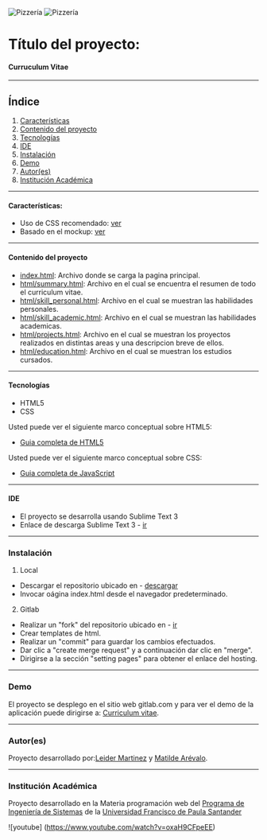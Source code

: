 ![Pizzería](./images/encabezado.png)
![Pizzería](./images/encabezado.png)
# Título del proyecto:

#### Curruculum Vitae 
***
## Índice
1. [Características](#características)
2. [Contenido del proyecto](#contenido-del-proyecto)
3. [Tecnologías](#tecnologías)
4. [IDE](#ide)
5. [Instalación](#instalación)
6. [Demo](#demo)
7. [Autor(es)](#autores)
8. [Institución Académica](#institución-académica)
***

#### Características:
  - Uso de CSS recomendado: [ver](https://gitlab.com/leiderMartinez/my-curriculum/-/tree/master/css)
  - Basado en el mockup: [ver](https://www.dropbox.com/s/s8u22zgwl1ipacn/Actividad%20Hoja%20de%20Vida-ufps-CSS.pdf?dl=0)
***

  #### Contenido del proyecto
  - [index.html](https://gitlab.com/leiderMartinez/my-curriculum/-/blob/master/index.html): Archivo donde se carga la pagina principal.
  - [html/summary.html](https://gitlab.com/leiderMartinez/my-curriculum/-/blob/master/html/summary.html): Archivo en el cual se encuentra el resumen de todo el curriculum vitae.
  - [html/skill_personal.html](https://gitlab.com/leiderMartinez/my-curriculum/-/blob/master/html/skill_personal.html): Archivo en el cual se muestran las habilidades personales.
  - [html/skill_academic.html](https://gitlab.com/leiderMartinez/my-curriculum/-/blob/master/html/skill_academic.html): Archivo en el cual se muestran las habilidades academicas.
  - [html/projects.html](https://gitlab.com/leiderMartinez/my-curriculum/-/blob/master/html/projects.html): Archivo en el cual se muestran los proyectos realizados en distintas areas y una descripcion breve de ellos.
  - [html/education.html](https://gitlab.com/leiderMartinez/my-curriculum/-/blob/master/html/education.html): Archivo en el cual se muestran los estudios cursados.
***
#### Tecnologías

  - HTML5
  - CSS

Usted puede ver el siguiente marco conceptual sobre HTML5:
  - [Guia completa de HTML5](https://www.w3schools.com/html/default.asp)

Usted puede ver el siguiente marco conceptual sobre CSS:
  - [Guia completa de JavaScript](https://www.w3schools.com/css/default.asp)

  ***
#### IDE

- El proyecto se desarrolla usando Sublime Text 3 
- Enlace de descarga Sublime Text 3 - [ir](https://www.sublimetext.com/3)

***
### Instalación


1. Local
  - Descargar el repositorio ubicado en - [descargar](http://gitlab.com/leiderMartinez/my-curriculum)
  - Invocar oágina index.html desde el navegador predeterminado.
2. Gitlab
  - Realizar un "fork" del repositorio ubicado en - [ir](http://gitlab.com/leiderMartinez/my-curriculum)
  - Crear templates de html.
  - Realizar un "commit" para guardar los cambios efectuados.
  - Dar clic a "create merge request" y a continuación dar clic en "merge".
  - Dirigirse a la sección "setting pages" para obtener el enlace del hosting.



***
### Demo

El proyecto se desplego en el sitio web gitlab.com y para ver el demo de la aplicación puede dirigirse a: [Curriculum vitae](http://leidermartinez.gitlab.io/my-curriculum/).

***
### Autor(es)
Proyecto desarrollado por:[Leider Martinez](<leideryesidmm@ufps.edu.co>) y [Matilde Arévalo](<matildealexandraal@ufps.edu.co>).


***
### Institución Académica   
Proyecto desarrollado en la Materia programación web del  [Programa de Ingeniería de Sistemas] de la [Universidad Francisco de Paula Santander]


   [Programa de Ingeniería de Sistemas]:<https://ingsistemas.cloud.ufps.edu.co/>
   [Universidad Francisco de Paula Santander]:<https://ww2.ufps.edu.co/>


   ![youtube] (https://www.youtube.com/watch?v=oxaH9CFpeEE)
